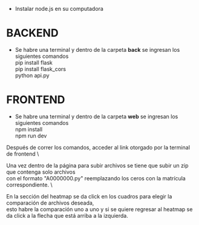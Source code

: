 - Instalar node.js en su computadora
# BACKEND
- Se habre una terminal y dentro de la carpeta **back** se ingresan los siguientes comandos\
pip install flask \
pip install flask_cors \
python api.py

# FRONTEND
- Se habre una terminal y dentro de la carpeta **web** se ingresan los siguientes comandos\
npm install \
npm run dev 

Después de correr los comandos, acceder al link otorgado por la terminal de frontend \

Una vez dentro de la página para subir archivos se tiene que subir un zip que contenga solo archivos \
con el formato "A0000000.py" reemplazando los ceros con la matrícula correspondiente. \

En la sección del heatmap se da click en los cuadros para elegir la comparación de archivos deseada, \
esto habre la comparación uno a uno y si se quiere regresar al heatmap se da click a la flecha que está arriba a la izquierda.
